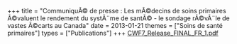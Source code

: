 +++
title = "CommuniquÃ© de presse : Les mÃ©decins de soins primaires Ã©valuent le rendement du systÃ¨me de santÃ© - le sondage rÃ©vÃ¨le de vastes Ã©carts au Canada"
date = 2013-01-21
themes = ["Soins de santé primaires"]
types = ["Publications"]
+++
[CWF7_Release_FINAL_FR_1.pdf](/files/CWF7_Release_FINAL_FR_1.pdf)
